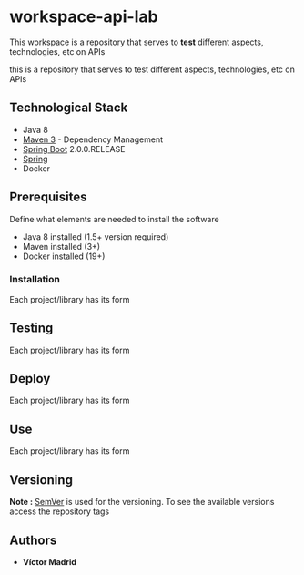 # workspace-api-lab

This workspace is a repository that serves to **test** different aspects, technologies, etc on APIs

this is a repository that serves to test different aspects, technologies, etc on APIs


## Technological Stack

* Java 8
* [Maven 3](https://maven.apache.org/) - Dependency Management
* [Spring Boot](https://spring.io/projects/spring-boot) 2.0.0.RELEASE
* [Spring](https://spring.io)
* Docker


## Prerequisites

Define what elements are needed to install the software

* Java 8 installed (1.5+ version required)
* Maven installed  (3+)
* Docker installed (19+)


### Installation

Each project/library has its form


## Testing

Each project/library has its form


## Deploy

Each project/library has its form


## Use

Each project/library has its form


## Versioning

**Note :** [SemVer](http://semver.org/) is used for the versioning.
To see the available versions access the repository tags


## Authors

* **Víctor Madrid**
